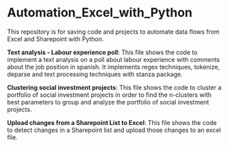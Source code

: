 # Automation_Excel_with_Python
This repository is for saving code and projects to automate data flows from Excel and Sharepoint with Python.

**Text analysis - Labour experience poll**: This file shows the code to implement a text analysis on a poll about labour experience with comments about the job position in spanish. It implements regex techniques, tokenize, deparse and text processing techniques with stanza package.

**Clustering social investment projects**: This file shows the code to cluster a portfolio of social investment projects in order to find the n-clusters with best parameters to group and analyze the portfolio of social investment projects.

**Upload changes from a Sharepoint List to Excel**: This file shows the code to detect changes in a Sharepoint list and upload those changes to an excel file. 
